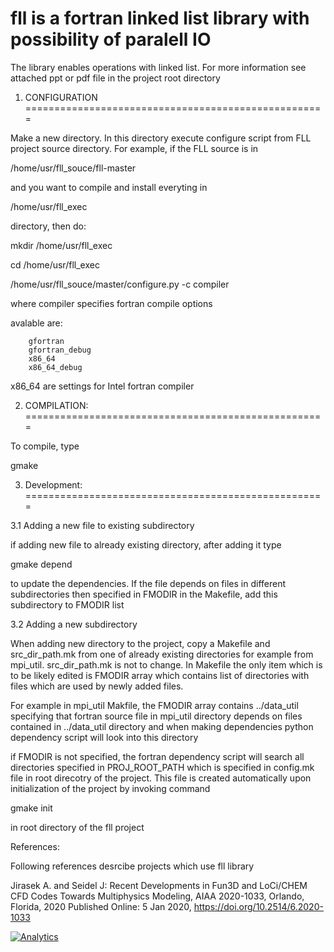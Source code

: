 # fll is a fortran linked list library with possibility of paralell IO

The library enables operations with linked list.
For more information see attached ppt or pdf file in the project root directory

1. CONFIGURATION
====================================================

Make a new directory.
In this directory execute configure script from FLL project source directory.
For example, if the FLL source is in 

/home/usr/fll_souce/fll-master

and you want to compile and install everyting in 

/home/usr/fll_exec

directory, then do:

mkdir /home/usr/fll_exec

cd /home/usr/fll_exec

/home/usr/fll_souce/master/configure.py -c compiler

where compiler specifies fortran compile options

avalable are:

        gfortran
        gfortran_debug
        x86_64  
        x86_64_debug

x86_64 are settings for Intel fortran compiler



2. COMPILATION:
====================================================

To compile, type

gmake

3. Development:
====================================================


3.1 Adding a new file to existing subdirectory

if adding new file to already existing directory, after adding it type 

gmake depend 

to update the dependencies. If the file depends on files in different subdirectories then specified in FMODIR in the Makefile, add this subdirectory to FMODIR list

3.2 Adding a new subdirectory


When adding new directory to the project, copy a Makefile and src_dir_path.mk from one of already existing directories for example from mpi_util. src_dir_path.mk is not to change. In Makefile the only item which is to be likely edited is
FMODIR array which contains list of directories with files which are used by newly added files.

For example in mpi_util Makfile, the FMODIR array contains ../data_util specifying that fortran source file in mpi_util directory depends on files contained in ../data_util directory and when making dependencies python dependency script will look into this directory

if FMODIR is not specified, the fortran dependency script will search all directories specified in PROJ_ROOT_PATH which is specified in config.mk file in root direcotry of the project. This file is created automatically upon initialization of the project by invoking command

gmake init

in root directory of the fll project


References:

Following references desrcibe projects which use fll library

Jirasek A. and Seidel J: Recent Developments in Fun3D and LoCi/CHEM CFD Codes Towards Multiphysics Modeling, AIAA 2020-1033, Orlando, Florida, 2020 Published Online: 5 Jan 2020, https://doi.org/10.2514/6.2020-1033


[![Analytics](https://ga-beacon.appspot.com/UA-86532469-1/libm3l/fll)](https://github.com/igrigorik/ga-beacon)
